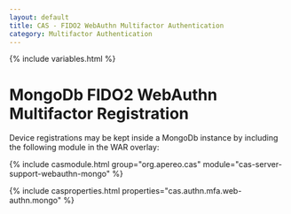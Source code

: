 ```yaml
---
layout: default
title: CAS - FIDO2 WebAuthn Multifactor Authentication
category: Multifactor Authentication
---
```


{% include variables.html %}

# MongoDb FIDO2 WebAuthn Multifactor Registration

Device registrations may be kept inside a MongoDb instance by including the following module in the WAR overlay:

{% include casmodule.html group="org.apereo.cas" module="cas-server-support-webauthn-mongo" %}

{% include casproperties.html properties="cas.authn.mfa.web-authn.mongo" %}
